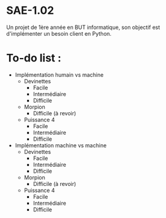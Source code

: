 # SAE-1.02
Un projet de 1ère année en BUT informatique, son objectif est d'implémenter un besoin client en Python.
# To-do list :
  - Implémentation humain vs machine
      - Devinettes
          - Facile
          - Intermédiaire
          - Difficile
      - Morpion
          - Difficile (à revoir)
      - Puissance 4
          - Facile
          - Intermédiaire
          - Difficile
  - Implémentation machine vs machine
      - Devinettes
          - Facile
          - Intermédiaire
          - Difficile
      - Morpion
          - Difficile (à revoir)
      - Puissance 4
          - Facile
          - Intermédiaire
          - Difficile

